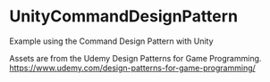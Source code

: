 # UnityCommandDesignPattern
Example using the Command Design Pattern with Unity

Assets are from the Udemy Design Patterns for Game Programming.
https://www.udemy.com/design-patterns-for-game-programming/
